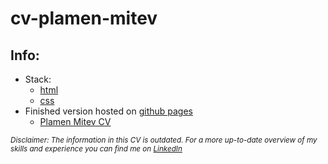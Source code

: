 # cv-plamen-mitev
## Info:
- Stack: 
  - [html](https://html.spec.whatwg.org/)
  - [css](https://developer.mozilla.org/en-US/docs/Web/CSS/Reference)
- Finished version hosted on [github pages](https://docs.github.com/en/pages) 
  - [Plamen Mitev CV](https://o0pmitev.github.io/cv-plamen-mitev/)

<small>_Disclaimer: The information in this CV is outdated. For a more up-to-date overview of my skills and experience you can find me on [LinkedIn](https://www.linkedin.com/in/plamen-mitev/)_</small>

